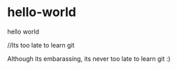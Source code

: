 # hello-world
hello world

//Its too late to learn git

Although its embarassing, its never too late to learn git :)
